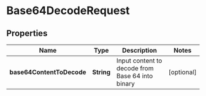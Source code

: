 
# Base64DecodeRequest

## Properties
Name | Type | Description | Notes
------------ | ------------- | ------------- | -------------
**base64ContentToDecode** | **String** | Input content to decode from Base 64 into binary |  [optional]



